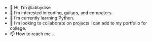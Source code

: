 - 👋 Hi, I’m @abbydise
- 👀 I’m interested in coding, guitars, and computers.
- 🌱 I’m currently learning Python.
- 💞️ I’m looking to collaborate on projects I can add to my portfolio for college.
- 📫 How to reach me ...

<!---
abbydise/abbydise is a ✨ special ✨ repository because its `README.md` (this file) appears on your GitHub profile.
You can click the Preview link to take a look at your changes.
--->
